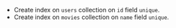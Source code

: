 - Create index on `users` collection on `id` field `unique`.
- Create index on `movies` collection on `name` field `unique`.
